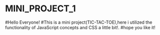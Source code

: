 # MINI_PROJECT_1

#Hello Everyone!
#This is a mini project(TIC-TAC-TOE),here i utilized the functionality of JavaScript concepts and CSS a little bit!.
#hope you like it!

